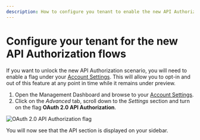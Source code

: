 ```yaml
---
description: How to configure you tenant to enable the new API Authorization Flows
---
```


# Configure your tenant for the new API Authorization flows

If you want to unlock the new API Authorization scenario, you will need to enable a flag under your [Account Settings](${manage_url}/#/account/advanced). This will allow you to opt-in and out of this feature at any point in time while it remains under preview.

1. Open the Management Dashboard and browse to your [Account Settings](${manage_url}/#/account/advanced).
1. Click on the _Advanced_ tab, scroll down to the _Settings_ section and turn on the flag __OAuth 2.0 API Authorization__.

  ![OAuth 2.0 API Authorization flag](/media/articles/api-auth/account-settings.png)

You will now see that the API section is displayed on your sidebar.
